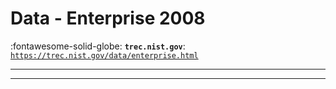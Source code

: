 # Data - Enterprise 2008 

:fontawesome-solid-globe: **`trec.nist.gov`**: [`https://trec.nist.gov/data/enterprise.html`](https://trec.nist.gov/data/enterprise.html)

---



---

